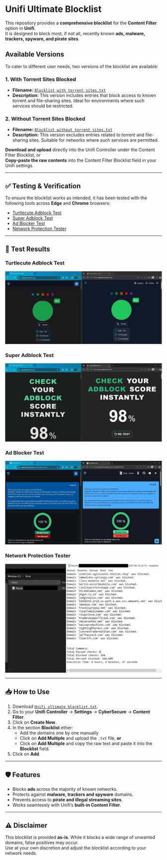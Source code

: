 # Unifi Ultimate Blocklist

This repository provides a **comprehensive blocklist** for the **Content Filter** option in **Unifi**.  
It is designed to block most, if not all, recently known **ads, malware, trackers, spyware, and pirate sites**.

## Available Versions

To cater to different user needs, two versions of the blocklist are available:

### 1. With Torrent Sites Blocked

- **Filename:** [`Blocklist with torrent sites.txt`](./Blocklist%20with%20torrent%20sites.txt)  
- **Description:** This version includes entries that block access to known torrent and file-sharing sites. Ideal for environments where such services should be restricted.

### 2. Without Torrent Sites Blocked

- **Filename:** [`Blocklist without torrent sites.txt`](./Blocklist%20without%20torrent%20sites.txt)  
- **Description:** This version excludes entries related to torrent and file-sharing sites. Suitable for networks where such services are permitted.


**Download and upload** directly into the Unifi Controller under the Content Filter Blocklist, or  
**Copy-paste the raw contents** into the Content Filter Blocklist field in your Unifi settings.

---

## ✅ Testing & Verification

To ensure the blocklist works as intended, it has been tested with the following tools across **Edge** and **Chrome** browsers:

- [Turtlecute Adblock Test](https://adblock.turtlecute.org/)  
- [Super Adblock Test](https://superadblocktest.com/)  
- [Ad Blocker Test](https://paileactivist.github.io/toolz/adblock.html)  
- [Network Protection Tester](https://itproexpert.com/network-protection-tester/)

---

## 📸 Test Results

### Turtlecute Adblock Test
![Turtlecute Test](Screenshots/TurtecuteAdblockTest.jpg)

### Super Adblock Test
![Super Adblock Test](Screenshots/SuperAdblockTest.jpeg)

### Ad Blocker Test
![Ad Blocker Test](Screenshots/AdBlockerTest.jpeg)

### Network Protection Tester
![Network Protection Test](Screenshots/NetworkProtectionTester.jpeg)

---

## 📥 How to Use

1. Download [`Unifi ultimate blocklist.txt`](./Unifi%20ultimate%20blocklist.txt).  
2. Go to your **Unifi Controller** → **Settings** → **CyberSecure** → **Content Filter**.  
3. Click on **Create New**.
4. In the section **Blocklist** ether:
   - Add the domains one by one manually
   - Click on **Add Multiple** and upload the `.txt` file, **or**
   - Click on **Add Multiple** and copy the raw text and paste it into the **Blocklist** field.  
6. Click on **Add**.

---

## 🛡️ Features

- Blocks **ads** across the majority of known networks.  
- Protects against **malware, trackers and spyware** domains.  
- Prevents access to **pirate and illegal streaming sites**.  
- Works seamlessly with Unifi’s **built-in Content Filter**.

---

## ⚠️ Disclaimer

This blocklist is provided **as-is**. While it blocks a wide range of unwanted domains, false positives may occur.  
Use at your own discretion and adjust the blocklist according to your network needs.
